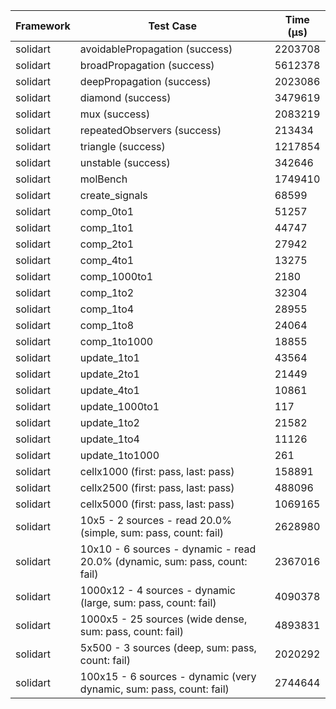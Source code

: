 | Framework | Test Case | Time (μs) |
| --- | --- | --- |
| solidart | avoidablePropagation (success) | 2203708 |
| solidart | broadPropagation (success) | 5612378 |
| solidart | deepPropagation (success) | 2023086 |
| solidart | diamond (success) | 3479619 |
| solidart | mux (success) | 2083219 |
| solidart | repeatedObservers (success) | 213434 |
| solidart | triangle (success) | 1217854 |
| solidart | unstable (success) | 342646 |
| solidart | molBench | 1749410 |
| solidart | create_signals | 68599 |
| solidart | comp_0to1 | 51257 |
| solidart | comp_1to1 | 44747 |
| solidart | comp_2to1 | 27942 |
| solidart | comp_4to1 | 13275 |
| solidart | comp_1000to1 | 2180 |
| solidart | comp_1to2 | 32304 |
| solidart | comp_1to4 | 28955 |
| solidart | comp_1to8 | 24064 |
| solidart | comp_1to1000 | 18855 |
| solidart | update_1to1 | 43564 |
| solidart | update_2to1 | 21449 |
| solidart | update_4to1 | 10861 |
| solidart | update_1000to1 | 117 |
| solidart | update_1to2 | 21582 |
| solidart | update_1to4 | 11126 |
| solidart | update_1to1000 | 261 |
| solidart | cellx1000 (first: pass, last: pass) | 158891 |
| solidart | cellx2500 (first: pass, last: pass) | 488096 |
| solidart | cellx5000 (first: pass, last: pass) | 1069165 |
| solidart | 10x5 - 2 sources - read 20.0% (simple, sum: pass, count: fail) | 2628980 |
| solidart | 10x10 - 6 sources - dynamic - read 20.0% (dynamic, sum: pass, count: fail) | 2367016 |
| solidart | 1000x12 - 4 sources - dynamic (large, sum: pass, count: fail) | 4090378 |
| solidart | 1000x5 - 25 sources (wide dense, sum: pass, count: fail) | 4893831 |
| solidart | 5x500 - 3 sources (deep, sum: pass, count: fail) | 2020292 |
| solidart | 100x15 - 6 sources - dynamic (very dynamic, sum: pass, count: fail) | 2744644 |
